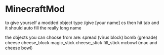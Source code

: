 # MinecraftMod

to give yourself a modded object type /give [your name] cs
then hit tab and it should auto fill the really long name

the objects you can choose from are:
spread (virus block)
bomb (grenade)
cheese
cheese_block
magic_stick
cheese_stick
fill_stick
mcbowl (mac and cheese bowl)



